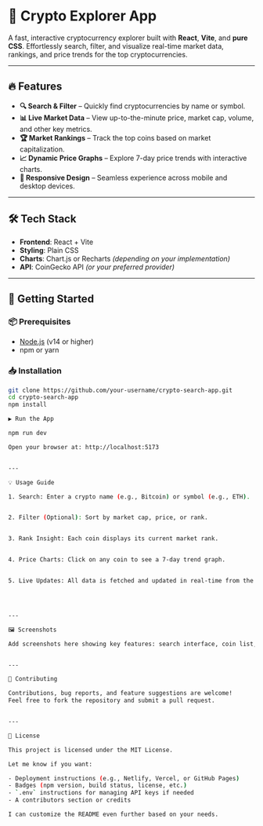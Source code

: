 
# 🚀 Crypto Explorer App

A fast, interactive cryptocurrency explorer built with **React**, **Vite**, and **pure CSS**. Effortlessly search, filter, and visualize real-time market data, rankings, and price trends for the top cryptocurrencies.

---

## 🔥 Features

- **🔍 Search & Filter** – Quickly find cryptocurrencies by name or symbol.
- **📊 Live Market Data** – View up-to-the-minute price, market cap, volume, and other key metrics.
- **🏆 Market Rankings** – Track the top coins based on market capitalization.
- **📈 Dynamic Price Graphs** – Explore 7-day price trends with interactive charts.
- **📱 Responsive Design** – Seamless experience across mobile and desktop devices.

---

## 🛠 Tech Stack

- **Frontend**: React + Vite  
- **Styling**: Plain CSS  
- **Charts**: Chart.js or Recharts *(depending on your implementation)*  
- **API**: CoinGecko API *(or your preferred provider)*

---

## 🚀 Getting Started

### 📦 Prerequisites

- [Node.js](https://nodejs.org/) (v14 or higher)  
- npm or yarn

### 📥 Installation

```bash
git clone https://github.com/your-username/crypto-search-app.git
cd crypto-search-app
npm install

▶️ Run the App

npm run dev

Open your browser at: http://localhost:5173


---

💡 Usage Guide

1. Search: Enter a crypto name (e.g., Bitcoin) or symbol (e.g., ETH).


2. Filter (Optional): Sort by market cap, price, or rank.


3. Rank Insight: Each coin displays its current market rank.


4. Price Charts: Click on any coin to see a 7-day trend graph.


5. Live Updates: All data is fetched and updated in real-time from the API.




---

🖼 Screenshots

Add screenshots here showing key features: search interface, coin list, ranking, and price graph.


---

🤝 Contributing

Contributions, bug reports, and feature suggestions are welcome!
Feel free to fork the repository and submit a pull request.


---

📄 License

This project is licensed under the MIT License.

Let me know if you want:

- Deployment instructions (e.g., Netlify, Vercel, or GitHub Pages)
- Badges (npm version, build status, license, etc.)
- `.env` instructions for managing API keys if needed
- A contributors section or credits

I can customize the README even further based on your needs.

